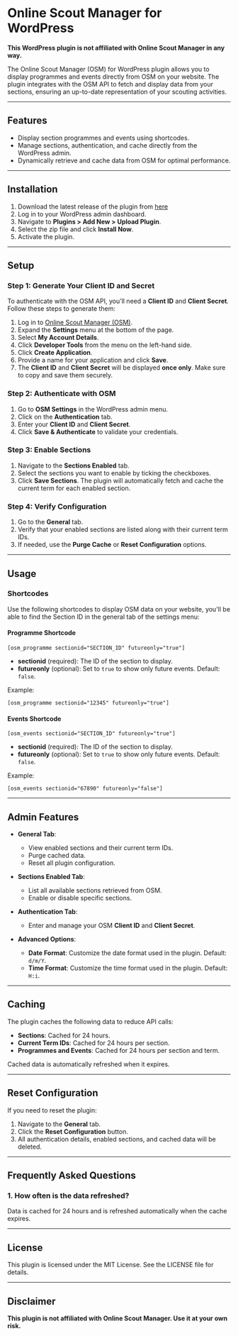 # Online Scout Manager for WordPress

**This WordPress plugin is not affiliated with Online Scout Manager in any way.**

The Online Scout Manager (OSM) for WordPress plugin allows you to display programmes and events directly from OSM on your website. The plugin integrates with the OSM API to fetch and display data from your sections, ensuring an up-to-date representation of your scouting activities.

---

## Features

- Display section programmes and events using shortcodes.
- Manage sections, authentication, and cache directly from the WordPress admin.
- Dynamically retrieve and cache data from OSM for optimal performance.

---

## Installation

1. Download the latest release of the plugin from [here](https://github.com/alantiller/osm-for-wordpress/releases)
2. Log in to your WordPress admin dashboard.
3. Navigate to **Plugins > Add New > Upload Plugin**.
4. Select the zip file and click **Install Now**.
5. Activate the plugin.

---

## Setup

### Step 1: Generate Your Client ID and Secret

To authenticate with the OSM API, you'll need a **Client ID** and **Client Secret**. Follow these steps to generate them:

1. Log in to [Online Scout Manager (OSM)](https://www.onlinescoutmanager.co.uk).
2. Expand the **Settings** menu at the bottom of the page.
3. Select **My Account Details**.
4. Click **Developer Tools** from the menu on the left-hand side.
5. Click **Create Application**.
6. Provide a name for your application and click **Save**.
7. The **Client ID** and **Client Secret** will be displayed **once only**. Make sure to copy and save them securely.

### Step 2: Authenticate with OSM

1. Go to **OSM Settings** in the WordPress admin menu.
2. Click on the **Authentication** tab.
3. Enter your **Client ID** and **Client Secret**.
4. Click **Save & Authenticate** to validate your credentials.

### Step 3: Enable Sections

1. Navigate to the **Sections Enabled** tab.
2. Select the sections you want to enable by ticking the checkboxes.
3. Click **Save Sections**. The plugin will automatically fetch and cache the current term for each enabled section.

### Step 4: Verify Configuration

1. Go to the **General** tab.
2. Verify that your enabled sections are listed along with their current term IDs.
3. If needed, use the **Purge Cache** or **Reset Configuration** options.

---

## Usage

### Shortcodes

Use the following shortcodes to display OSM data on your website, you'll be able to find the Section ID in the general tab of the settings menu:

#### Programme Shortcode

```plaintext
[osm_programme sectionid="SECTION_ID" futureonly="true"]
```

- **sectionid** (required): The ID of the section to display.
- **futureonly** (optional): Set to `true` to show only future events. Default: `false`.

Example:

```plaintext
[osm_programme sectionid="12345" futureonly="true"]
```

#### Events Shortcode

```plaintext
[osm_events sectionid="SECTION_ID" futureonly="true"]
```

- **sectionid** (required): The ID of the section to display.
- **futureonly** (optional): Set to `true` to show only future events. Default: `false`.

Example:

```plaintext
[osm_events sectionid="67890" futureonly="false"]
```

---

## Admin Features

- **General Tab**:
  - View enabled sections and their current term IDs.
  - Purge cached data.
  - Reset all plugin configuration.

- **Sections Enabled Tab**:
  - List all available sections retrieved from OSM.
  - Enable or disable specific sections.

- **Authentication Tab**:
  - Enter and manage your OSM **Client ID** and **Client Secret**.

- **Advanced Options**:
  - **Date Format**: Customize the date format used in the plugin. Default: `d/m/Y`.
  - **Time Format**: Customize the time format used in the plugin. Default: `H:i`.

---

## Caching

The plugin caches the following data to reduce API calls:
- **Sections**: Cached for 24 hours.
- **Current Term IDs**: Cached for 24 hours per section.
- **Programmes and Events**: Cached for 24 hours per section and term.

Cached data is automatically refreshed when it expires.

---

## Reset Configuration

If you need to reset the plugin:
1. Navigate to the **General** tab.
2. Click the **Reset Configuration** button.
3. All authentication details, enabled sections, and cached data will be deleted.

---

## Frequently Asked Questions

### 1. How often is the data refreshed?
Data is cached for 24 hours and is refreshed automatically when the cache expires.

---

## License

This plugin is licensed under the MIT License. See the LICENSE file for details.

---

## Disclaimer

**This plugin is not affiliated with Online Scout Manager. Use it at your own risk.**
